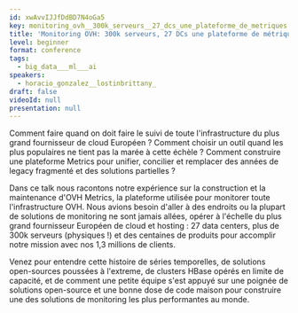 ```yaml
---
id: xwAvvIJJfDdBD7N4oGa5
key: monitoring_ovh__300k_serveurs__27_dcs_une_plateforme_de_metriques
title: 'Monitoring OVH: 300k serveurs, 27 DCs une plateforme de métriques '
level: beginner
format: conference
tags:
  - big_data___ml___ai
speakers:
  - horacio_gonzalez__lostinbrittany_
draft: false
videoId: null
presentation: null
---
```

Comment faire quand on doit faire le suivi de toute l'infrastructure du plus grand fournisseur de cloud Européen ?  Comment choisir un outil quand les plus populaires ne tient pas la marée à cette échèle ?  Comment construire une plateforme Metrics pour unifier, concilier et remplacer des années de legacy fragmenté et des solutions partielles ?

Dans ce talk nous racontons notre expérience sur la construction et la maintenance d'OVH Metrics, la plateforme utilisée pour monitorer toute l'infrastructure OVH. Nous avions besoin d'aller à des endroits ou la plupart de solutions de monitoring ne sont jamais allées, opérer à l'échelle du plus grand fournisseur Européen de cloud et hosting : 27 data centers, plus de 300k serveurs (physiques !) et des centaines de produits pour accomplir notre mission avec nos 1,3 millions de clients.

Venez pour entendre cette histoire de séries temporelles, de solutions open-sources poussées à l'extreme, de clusters HBase opérés en limite de capacité, et de comment une petite équipe  s'est appuyé sur une poignée de solutions open-source et  une bonne dose de code maison pour construire une des solutions de monitoring les plus performantes au monde.